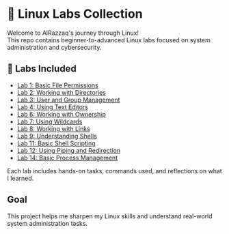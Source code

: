 # 🐧 Linux Labs Collection

Welcome to AlRazzaq's journey through Linux!  
This repo contains beginner-to-advanced Linux labs focused on system administration and cybersecurity.

## 📁 Labs Included

- [Lab 1: Basic File Permissions](lab-1-basic-file-permissions.md)
- [Lab 2: Working with Directories](lab-2-working-with-directories.md)
- [Lab 3: User and Group Management](lab-3-user-and-group-management.md)
- [Lab 4: Using Text Editors](lab-4-using-text-editors.md)
- [Lab 6: Working with Ownership](lab6-working-with-ownership.md)  
- [Lab 7: Using Wildcards](lab7-using-wildcards.md)
- [Lab 8: Working with Links](lab8-working-with-links.md)
- [Lab 9: Understanding Shells](lab9-understanding-shells.md)
- [Lab 11: Basic Shell Scripting](lab11-basic-shell-scripting.md)
- [Lab 12: Using Piping and Redirection](lab12-piping-and-redirection.md)
- [Lab 14: Basic Process Management](lab14-process-management.md)







Each lab includes hands-on tasks, commands used, and reflections on what I learned.

## Goal

This project helps me sharpen my Linux skills and understand real-world system administration tasks.
